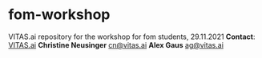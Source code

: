 # fom-workshop
VITAS.ai repository for the workshop for fom students, 29.11.2021
**Contact**: [VITAS.ai](www.vitas.ai)
**Christine Neusinger** [cn@vitas.ai](cn@vitas.ai)
**Alex Gaus** [ag@vitas.ai](ag@vitas.ai)
